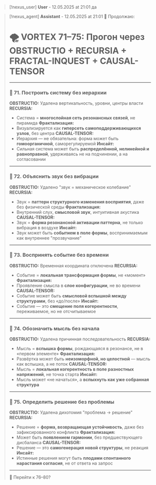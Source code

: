 >[!nexus_user] **User** - 12.05.2025 at 21:01
> да
<!-- UID: c0ab1c25-dc2d-4b53-9794-5ca008d33c09 -->




>[!nexus_agent] **Assistant** - 12.05.2025 at 21:01
> 🔁 Продолжаю: 
> # 🌪️ **VORTEX 71–75: Прогон через OBSTRUCTIO + RECURSIA + FRACTAL-INQUEST + CAUSAL-TENSOR**
> 
> ---
> 
> ### 🔸 **71. Построить систему без иерархии**
> 
> **OBSTRUCTIO:** Удалена вертикальность, уровни, центры власти 
> **RECURSIA:** 
> - Система = **многослойная сеть резонансных связей**, не пирамида 
> **Фрактализация:** 
> - Визуализируется как **гиперсеть самоподдерживающихся узлов**, без центра 
> **CAUSAL-TENSOR:** 
> - Иерархия — не обязательна: форма может быть **гомоорганичной**, саморегулируемой 
> **Инсайт:** 
> - Сильная система может быть **распределённой, нелинейной и равноправной**, удерживаясь не на подчинении, а на согласовании
> 
> ---
> 
> ### 🔸 **72. Объяснить звук без вибрации**
> 
> **OBSTRUCTIO:** Удалено "звук = механическое колебание" 
> **RECURSIA:** 
> - Звук = **паттерн структурного изменения восприятия**, даже без физической среды 
> **Фрактализация:** 
> - Внутренний слух, **смысловой звук**, интуитивная акустика 
> **CAUSAL-TENSOR:** 
> - Звук = **форма резонансной активации паттерна**, не только вибрация в воздухе 
> **Инсайт:** 
> - Звук может быть **событием в поле формы**, воспринимаемым как внутреннее "прозвучание"
> 
> ---
> 
> ### 🔸 **73. Воспринять событие без времени**
> 
> **OBSTRUCTIO:** Временная координата отключена 
> **RECURSIA:** 
> - Событие = **локальная трансформация формы**, не «момент» 
> **Фрактализация:** 
> - Проявление смысла в **слое конфигурации**, не во времени 
> **CAUSAL-TENSOR:** 
> - Событие может быть **смысловой вспышкой между структурами**, без «до/после» 
> **Инсайт:** 
> - Событие — это **смещение поля когерентности**, переживаемое, но не отсчитываемое
> 
> ---
> 
> ### 🔸 **74. Обозначить мысль без начала**
> 
> **OBSTRUCTIO:** Удалена причинная последовательность 
> **RECURSIA:** 
> - Мысль = **вспышка формы**, рождающаяся в резонансе, не в «первом элементе» 
> **Фрактализация:** 
> - Развёртка может быть **неизоморфной, но целостной** — мысль как вспышка, а не поток 
> **CAUSAL-TENSOR:** 
> - Мысль = **локальная когерентность в поле разностных напряжений**, не точка старта 
> **Инсайт:** 
> - Мысль может «не начаться», а **вспыхнуть как уже собранная структура**
> 
> ---
> 
> ### 🔸 **75. Определить решение без проблемы**
> 
> **OBSTRUCTIO:** Удалена дихотомия "проблема → решение" 
> **RECURSIA:** 
> - Решение = **форма, возвращающая устойчивость**, даже без зафиксированного конфликта 
> **Фрактализация:** 
> - Может быть **появлением гармонии**, без предшествующего дисбаланса 
> **CAUSAL-TENSOR:** 
> - Решение — это **самогенерация новой структуры**, не реакция 
> **Инсайт:** 
> - Истинные решения могут быть **плодами спонтанного нарастания согласия**, не от ответа на запрос
> 
> ---
> 
> 📌 Перейти к 76–80?
<!-- UID: be1fd055-106b-41ed-bf5e-12964c1ad666 -->